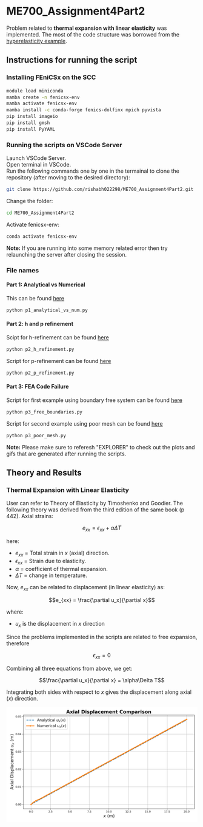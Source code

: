 # ME700_Assignment4Part2


Problem related to **thermal expansion with linear elasticity** was implemented. The most of the code structure was borrowed from the [hyperelasticity example](https://github.com/Lejeune-Lab-Graduate-Course-Materials/fenicsX/blob/main/hyperelasticity_beam.py).

## Instructions for running the script

### Installing FEniCSx on the SCC

```bash
module load miniconda
mamba create -n fenicsx-env
mamba activate fenicsx-env
mamba install -c conda-forge fenics-dolfinx mpich pyvista
pip install imageio
pip install gmsh
pip install PyYAML
```

### Running the scripts on VSCode Server
Launch VSCode Server.\
Open terminal in VSCode.\
Run the following commands one by one in the termainal to clone the repository (after moving to the desired directory):

```bash
git clone https://github.com/rishabh022298/ME700_Assignment4Part2.git
```
Change the folder:
```bash
cd ME700_Assignment4Part2
```
Activate fenicsx-env:
```bash
conda activate fenicsx-env
```
**Note:** If you are running into some memory related error then try relaunching the server after closing the session.

### File names

#### Part 1: Analytical vs Numerical
This can be found [here](https://github.com/rishabh022298/ME700_Assignment4Part2/blob/main/p1_analytical_vs_num.py)
```bash
python p1_analytical_vs_num.py
```

#### Part 2: h and p refinement
Scipt for h-refinement can be found [here](https://github.com/rishabh022298/ME700_Assignment4Part2/blob/main/p2_h_refinement.py)
```bash
python p2_h_refinement.py
```
Script for p-refinement can be found [here](https://github.com/rishabh022298/ME700_Assignment4Part2/blob/main/p2_p_refinement.py)
```bash
python p2_p_refinement.py
```

#### Part 3: FEA Code Failure
Script for first example using boundary free system can be found [here](https://github.com/rishabh022298/ME700_Assignment4Part2/blob/main/p3_free_boundaries.py)
```bash
python p3_free_boundaries.py
```

Script for second example using poor mesh can be found [here](https://github.com/rishabh022298/ME700_Assignment4Part2/blob/main/p3_poor_mesh.py)
```bash
python p3_poor_mesh.py
```

**Note:** Please make sure to referesh "EXPLORER" to check out the plots and gifs that are generated after running the scripts.

## Theory and Results

### Thermal Expansion with Linear Elasticity
User can refer to Theory of Elasticity by Timoshenko and Goodier. The following theory was derived from the third edition of the same book (p 442).
Axial strains:

$$e_{xx} = \epsilon_{xx} + \alpha\Delta T$$

here:
- $e_{xx}$ = Total strain in $x$ (axial) direction.
- $\epsilon_{xx}$ = Strain due to elasticity.
- $\alpha$ = coefficient of thermal expansion.
- $\Delta T$ = change in temperature. 

Now, $e_{xx}$ can be related to displacement (in linear elasticity) as:

$$e_{xx} = \frac{\partial u_x}{\partial x}$$

where:
- $u_x$ is the displacement in $x$ direction

Since the problems implemented in the scripts are related to free expansion, therefore

$$\epsilon_{xx} = 0$$

Combining all three equations from above, we get:

$$\frac{\partial u_x}{\partial x} = \alpha\Delta T$$

Integrating both sides with respect to $x$ gives the displacement along axial ($x$) direction.

![Alt Text](figures/P1_analytical_vs_numerical.png)
